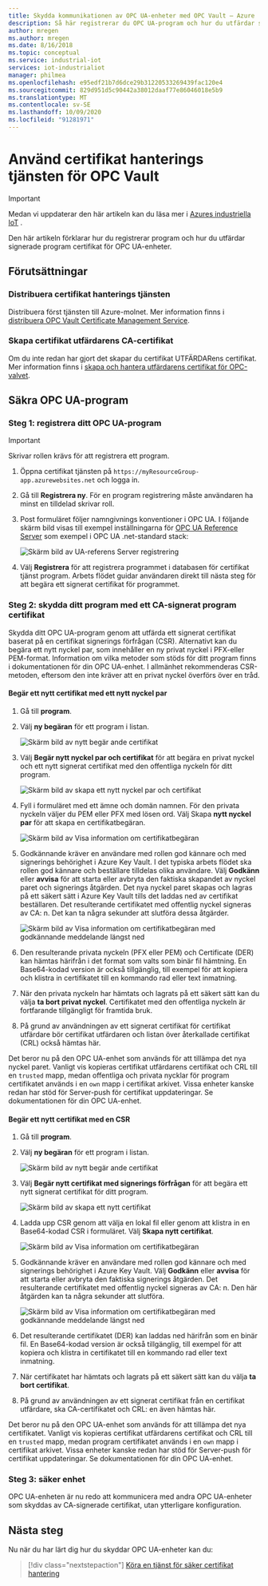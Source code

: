 ```yaml
---
title: Skydda kommunikationen av OPC UA-enheter med OPC Vault – Azure | Microsoft Docs
description: Så här registrerar du OPC UA-program och hur du utfärdar signerade program certifikat för dina OPC UA-enheter med OPC-valvet.
author: mregen
ms.author: mregen
ms.date: 8/16/2018
ms.topic: conceptual
ms.service: industrial-iot
services: iot-industrialiot
manager: philmea
ms.openlocfilehash: e95edf21b7d6dce29b31220533269439fac120e4
ms.sourcegitcommit: 829d951d5c90442a38012daaf77e86046018e5b9
ms.translationtype: MT
ms.contentlocale: sv-SE
ms.lasthandoff: 10/09/2020
ms.locfileid: "91281971"
---
```

# <a name="use-the-opc-vault-certificate-management-service"></a>Använd certifikat hanterings tjänsten för OPC Vault

> [!IMPORTANT]
> Medan vi uppdaterar den här artikeln kan du läsa mer i [Azures industriella IoT](https://azure.github.io/Industrial-IoT/) .

Den här artikeln förklarar hur du registrerar program och hur du utfärdar signerade program certifikat för OPC UA-enheter.

## <a name="prerequisites"></a>Förutsättningar

### <a name="deploy-the-certificate-management-service"></a>Distribuera certifikat hanterings tjänsten

Distribuera först tjänsten till Azure-molnet. Mer information finns i [distribuera OPC Vault Certificate Management Service](howto-opc-vault-deploy.md).

### <a name="create-the-issuer-ca-certificate"></a>Skapa certifikat utfärdarens CA-certifikat

Om du inte redan har gjort det skapar du certifikat UTFÄRDARens certifikat. Mer information finns i [skapa och hantera utfärdarens certifikat för OPC-valvet](howto-opc-vault-manage.md).

## <a name="secure-opc-ua-applications"></a>Säkra OPC UA-program

### <a name="step-1-register-your-opc-ua-application"></a>Steg 1: registrera ditt OPC UA-program 

> [!IMPORTANT]
> Skrivar rollen krävs för att registrera ett program.

1. Öppna certifikat tjänsten på `https://myResourceGroup-app.azurewebsites.net` och logga in.
2. Gå till **Registrera ny**. För en program registrering måste användaren ha minst en tilldelad skrivar roll.
2. Post formuläret följer namngivnings konventioner i OPC UA. I följande skärm bild visas till exempel inställningarna för [OPC UA Reference Server](https://github.com/OPCFoundation/UA-.NETStandard/tree/master/Applications/ReferenceServer) som exempel i OPC UA .net-standard stack:

   ![Skärm bild av UA-referens Server registrering](media/howto-opc-vault-secure/reference-server-registration.png "Registrering av UA-referens Server")

5. Välj **Registrera** för att registrera programmet i databasen för certifikat tjänst program. Arbets flödet guidar användaren direkt till nästa steg för att begära ett signerat certifikat för programmet.

### <a name="step-2-secure-your-application-with-a-ca-signed-application-certificate"></a>Steg 2: skydda ditt program med ett CA-signerat program certifikat

Skydda ditt OPC UA-program genom att utfärda ett signerat certifikat baserat på en certifikat signerings förfrågan (CSR). Alternativt kan du begära ett nytt nyckel par, som innehåller en ny privat nyckel i PFX-eller PEM-format. Information om vilka metoder som stöds för ditt program finns i dokumentationen för din OPC UA-enhet. I allmänhet rekommenderas CSR-metoden, eftersom den inte kräver att en privat nyckel överförs över en tråd.

#### <a name="request-a-new-certificate-with-a-new-keypair"></a>Begär ett nytt certifikat med ett nytt nyckel par

1. Gå till **program**.
3. Välj **ny begäran** för ett program i listan.

   ![Skärm bild av nytt begär ande certifikat](media/howto-opc-vault-secure/request-new-certificate.png "Begär nytt certifikat")

3. Välj **Begär nytt nyckel par och certifikat** för att begära en privat nyckel och ett nytt signerat certifikat med den offentliga nyckeln för ditt program.

   ![Skärm bild av skapa ett nytt nyckel par och certifikat](media/howto-opc-vault-secure/generate-new-key-pair.png "Generera nytt nyckel par")

4. Fyll i formuläret med ett ämne och domän namnen. För den privata nyckeln väljer du PEM eller PFX med lösen ord. Välj Skapa **nytt nyckel par** för att skapa en certifikatbegäran.

   ![Skärm bild av Visa information om certifikatbegäran](media/howto-opc-vault-secure/approve-reject.png "Godkänn certifikat")

5. Godkännande kräver en användare med rollen god kännare och med signerings behörighet i Azure Key Vault. I det typiska arbets flödet ska rollen god kännare och beställare tilldelas olika användare. Välj **Godkänn** eller **avvisa** för att starta eller avbryta den faktiska skapandet av nyckel paret och signerings åtgärden. Det nya nyckel paret skapas och lagras på ett säkert sätt i Azure Key Vault tills det laddas ned av certifikat beställaren. Det resulterande certifikatet med offentlig nyckel signeras av CA: n. Det kan ta några sekunder att slutföra dessa åtgärder.

   ![Skärm bild av Visa information om certifikatbegäran med godkännande meddelande längst ned](media/howto-opc-vault-secure/view-key-pair.png "Visa nyckel par")

7. Den resulterande privata nyckeln (PFX eller PEM) och Certificate (DER) kan hämtas härifrån i det format som valts som binär fil hämtning. En Base64-kodad version är också tillgänglig, till exempel för att kopiera och klistra in certifikatet till en kommando rad eller text inmatning. 
8. När den privata nyckeln har hämtats och lagrats på ett säkert sätt kan du välja **ta bort privat nyckel**. Certifikatet med den offentliga nyckeln är fortfarande tillgängligt för framtida bruk.
9. På grund av användningen av ett signerat certifikat för certifikat utfärdare bör certifikat utfärdaren och listan över återkallade certifikat (CRL) också hämtas här.

Det beror nu på den OPC UA-enhet som används för att tillämpa det nya nyckel paret. Vanligt vis kopieras certifikat utfärdarens certifikat och CRL till en `trusted` mapp, medan offentliga och privata nycklar för program certifikatet används i en `own` mapp i certifikat arkivet. Vissa enheter kanske redan har stöd för Server-push för certifikat uppdateringar. Se dokumentationen för din OPC UA-enhet.

#### <a name="request-a-new-certificate-with-a-csr"></a>Begär ett nytt certifikat med en CSR 

1. Gå till **program**.
3. Välj **ny begäran** för ett program i listan.

   ![Skärm bild av nytt begär ande certifikat](media/howto-opc-vault-secure/request-new-certificate.png "Begär nytt certifikat")

3. Välj **Begär nytt certifikat med signerings förfrågan** för att begära ett nytt signerat certifikat för ditt program.

   ![Skärm bild av skapa ett nytt certifikat](media/howto-opc-vault-secure/generate-new-certificate.png "Skapa nytt certifikat")

4. Ladda upp CSR genom att välja en lokal fil eller genom att klistra in en Base64-kodad CSR i formuläret. Välj **Skapa nytt certifikat**.

   ![Skärm bild av Visa information om certifikatbegäran](media/howto-opc-vault-secure/approve-reject-csr.png "Godkänn CSR")

5. Godkännande kräver en användare med rollen god kännare och med signerings behörighet i Azure Key Vault. Välj **Godkänn** eller **avvisa** för att starta eller avbryta den faktiska signerings åtgärden. Det resulterande certifikatet med offentlig nyckel signeras av CA: n. Den här åtgärden kan ta några sekunder att slutföra.

   ![Skärm bild av Visa information om certifikatbegäran med godkännande meddelande längst ned](media/howto-opc-vault-secure/view-cert-csr.png "Visa certifikat")

6. Det resulterande certifikatet (DER) kan laddas ned härifrån som en binär fil. En Base64-kodad version är också tillgänglig, till exempel för att kopiera och klistra in certifikatet till en kommando rad eller text inmatning. 
10. När certifikatet har hämtats och lagrats på ett säkert sätt kan du välja **ta bort certifikat**.
11. På grund av användningen av ett signerat certifikat från en certifikat utfärdare, ska CA-certifikatet och CRL: en även hämtas här.

Det beror nu på den OPC UA-enhet som används för att tillämpa det nya certifikatet. Vanligt vis kopieras certifikat utfärdarens certifikat och CRL till en `trusted` mapp, medan program certifikatet används i en `own` mapp i certifikat arkivet. Vissa enheter kanske redan har stöd för Server-push för certifikat uppdateringar. Se dokumentationen för din OPC UA-enhet.

### <a name="step-3-device-secured"></a>Steg 3: säker enhet

OPC UA-enheten är nu redo att kommunicera med andra OPC UA-enheter som skyddas av CA-signerade certifikat, utan ytterligare konfiguration.

## <a name="next-steps"></a>Nästa steg

Nu när du har lärt dig hur du skyddar OPC UA-enheter kan du:

> [!div class="nextstepaction"]
> [Köra en tjänst för säker certifikat hantering](howto-opc-vault-secure-ca.md)
